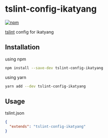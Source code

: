 # tslint-config-ikatyang

[![npm](https://img.shields.io/npm/v/tslint-config-ikatyang.svg)](https://www.npmjs.com/package/tslint-config-ikatyang)

[tslint](https://palantir.github.io/tslint/) config for ikatyang

## Installation

using npm

```sh
npm install --save-dev tslint-config-ikatyang
```

using yarn

```sh
yarn add --dev tslint-config-ikatyang
```

## Usage

tslint.json

```json
{
  "extends": "tslint-config-ikatyang"
}
```
